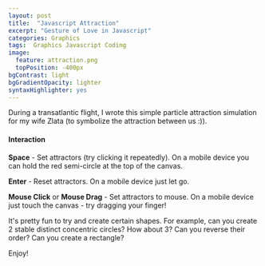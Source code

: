 ```yaml
---
layout: post
title:  "Javascript Attraction"
excerpt: "Gesture of Love in Javascript"
categories: Graphics
tags:  Graphics Javascript Coding
image:
  feature: attraction.png
  topPosition: -400px
bgContrast: light
bgGradientOpacity: lighter
syntaxHighlighter: yes
---
```


During a transatlantic flight, I wrote this simple particle attraction simulation for my wife Zlata (to symbolize the attraction between us :)).

<canvas width="800" height="600" id="zlata" style="width:100%;"></canvas>
<script src="/assets/javascripts/attraction.js"></script>

#### Interaction
**Space** - Set attractors (try clicking it repeatedly). On a mobile device you can hold the red semi-circle at the top of the canvas.

**Enter** - Reset attractors. On a mobile device just let go.

**Mouse Click** or **Mouse Drag** - Set attractors to mouse. On a mobile device just touch the canvas - try dragging your finger!

It's pretty fun to try and create certain shapes. For example, can you create 2 stable distinct concentric circles? How about 3? Can you reverse their order? Can you create a rectangle?

Enjoy!

